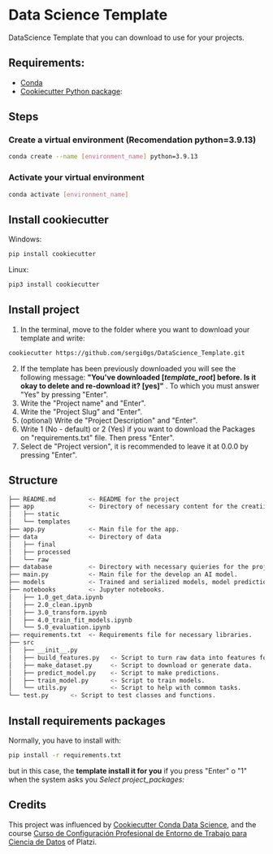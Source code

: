 # Data Science Template
DataScience Template that you can download to use for your projects.

## Requirements:

- [Conda](https://docs.conda.io/projects/conda/en/latest/user-guide/install/download.html)
- [Cookiecutter Python package](http://cookiecutter.readthedocs.org/en/latest/installation.html): 

## Steps
### Create a virtual environment (Recomendation python=3.9.13)
``` bash 
conda create --name [environment_name] python=3.9.13
```
### Activate your virtual environment
``` bash 
conda activate [environment_name] 
```
## Install cookiecutter
Windows: 
``` bash 
pip install cookiecutter
```

Linux:
``` bash 
pip3 install cookiecutter
```
## Install project
1) In the terminal, move to the folder where you want to download your template and write:

```bash
cookiecutter https://github.com/sergi0gs/DataScience_Template.git
```
2) If the template has been previously downloaded you will see the following message: **"You've downloaded [*template_root*] before. Is it okay to delete and re-download it? [yes]"** . To which you must answer "Yes" by pressing "Enter".
3) Write the "Project name" and "Enter".
4) Write the "Project Slug" and "Enter".
5) (optional) Write de "Project Description" and "Enter".
6) Write 1 (No - default) or 2 (Yes) if you want to download the Packages on "requirements.txt" file. Then press "Enter".
7) Select de "Project version", it is recommended to leave it at 0.0.0 by pressing "Enter".

## Structure

```bash
├── README.md         <- README for the project
├── app               <- Directory of necessary content for the creatiion of the app.
│   ├── static
│   └── templates
├── app.py            <- Main file for the app.
├── data              <- Directory of data
│   ├── final
│   ├── processed
│   └── raw
├── database          <- Directory with necessary quieries for the project.
├── main.py           <- Main file for the develop an AI model.
├── models            <- Trained and serialized models, model predictions, or model summaries.
├── notebooks         <- Jupyter notebooks.
│   ├── 1.0_get_data.ipynb
│   ├── 2.0_clean.ipynb
│   ├── 3.0_transform.ipynb
│   ├── 4.0_train_fit_models.ipynb
│   └── 5.0_evaluation.ipynb
├── requirements.txt  <- Requirements file for necessary libraries.
├── src
│   ├── __init__.py
│   ├── build_features.py   <- Script to turn raw data into features for modeling.
│   ├── make_dataset.py     <- Script to download or generate data.
│   ├── predict_model.py    <- Script to make predictions.
│   ├── train_model.py      <- Script to train models.
│   └── utils.py            <- Script to help with common tasks.
└── test.py      <- Script to test classes and functions.
```

## Install requirements packages
Normally, you have to install with:
```bash
pip install -r requirements.txt
```
but in this case, the **template install it for you** if you press "Enter" o "1" when the system asks you *Select project_packages:*

## Credits

This project was influenced by [Cookiecutter Conda Data Science](https://github.com/jvelezmagic/cookiecutter-conda-data-sciencee), and the course [Curso de Configuración Profesional de Entorno de Trabajo para Ciencia de Datos](https://github.com/jvelezmagic/cookiecutter-conda-data-science) of Platzi.
